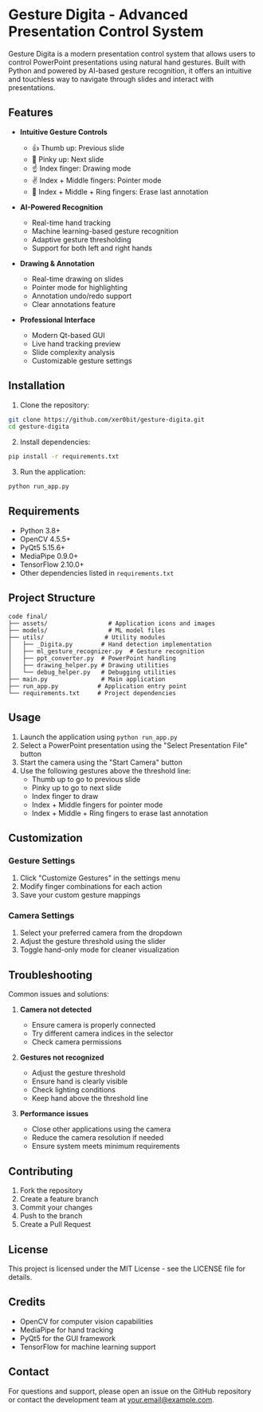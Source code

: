 # Gesture Digita - Advanced Presentation Control System

Gesture Digita is a modern presentation control system that allows users to control PowerPoint presentations using natural hand gestures. Built with Python and powered by AI-based gesture recognition, it offers an intuitive and touchless way to navigate through slides and interact with presentations.

## Features

- **Intuitive Gesture Controls**
  - 👍 Thumb up: Previous slide
  - 🤙 Pinky up: Next slide
  - ☝️ Index finger: Drawing mode
  - ✌️ Index + Middle fingers: Pointer mode
  - 🖖 Index + Middle + Ring fingers: Erase last annotation

- **AI-Powered Recognition**
  - Real-time hand tracking
  - Machine learning-based gesture recognition
  - Adaptive gesture thresholding
  - Support for both left and right hands

- **Drawing & Annotation**
  - Real-time drawing on slides
  - Pointer mode for highlighting
  - Annotation undo/redo support
  - Clear annotations feature

- **Professional Interface**
  - Modern Qt-based GUI
  - Live hand tracking preview
  - Slide complexity analysis
  - Customizable gesture settings

## Installation

1. Clone the repository:
```bash
git clone https://github.com/xer0bit/gesture-digita.git
cd gesture-digita
```

2. Install dependencies:
```bash
pip install -r requirements.txt
```

3. Run the application:
```bash
python run_app.py
```

## Requirements

- Python 3.8+
- OpenCV 4.5.5+
- PyQt5 5.15.6+
- MediaPipe 0.9.0+
- TensorFlow 2.10.0+
- Other dependencies listed in `requirements.txt`

## Project Structure

```
code final/
├── assets/                 # Application icons and images
├── models/                 # ML model files
├── utils/                 # Utility modules
│   ├── _Digita.py        # Hand detection implementation
│   ├── ml_gesture_recognizer.py  # Gesture recognition
│   ├── ppt_converter.py  # PowerPoint handling
│   ├── drawing_helper.py # Drawing utilities
│   └── debug_helper.py   # Debugging utilities
├── main.py               # Main application
├── run_app.py           # Application entry point
└── requirements.txt     # Project dependencies
```

## Usage

1. Launch the application using `python run_app.py`
2. Select a PowerPoint presentation using the "Select Presentation File" button
3. Start the camera using the "Start Camera" button
4. Use the following gestures above the threshold line:
   - Thumb up to go to previous slide
   - Pinky up to go to next slide
   - Index finger to draw
   - Index + Middle fingers for pointer mode
   - Index + Middle + Ring fingers to erase last annotation

## Customization

### Gesture Settings
1. Click "Customize Gestures" in the settings menu
2. Modify finger combinations for each action
3. Save your custom gesture mappings

### Camera Settings
1. Select your preferred camera from the dropdown
2. Adjust the gesture threshold using the slider
3. Toggle hand-only mode for cleaner visualization

## Troubleshooting

Common issues and solutions:

1. **Camera not detected**
   - Ensure camera is properly connected
   - Try different camera indices in the selector
   - Check camera permissions

2. **Gestures not recognized**
   - Adjust the gesture threshold
   - Ensure hand is clearly visible
   - Check lighting conditions
   - Keep hand above the threshold line

3. **Performance issues**
   - Close other applications using the camera
   - Reduce the camera resolution if needed
   - Ensure system meets minimum requirements

## Contributing

1. Fork the repository
2. Create a feature branch
3. Commit your changes
4. Push to the branch
5. Create a Pull Request

## License

This project is licensed under the MIT License - see the LICENSE file for details.

## Credits

- OpenCV for computer vision capabilities
- MediaPipe for hand tracking
- PyQt5 for the GUI framework
- TensorFlow for machine learning support

## Contact

For questions and support, please open an issue on the GitHub repository or contact the development team at your.email@example.com.
